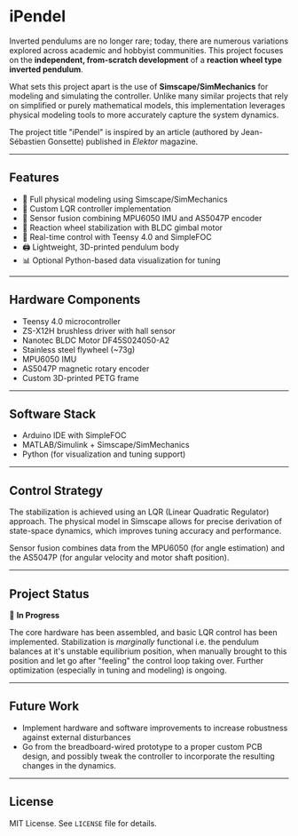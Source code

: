 # iPendel

Inverted pendulums are no longer rare; today, there are numerous variations explored across academic and hobbyist communities. This project focuses on the **independent, from-scratch development** of a **reaction wheel type inverted pendulum**.

What sets this project apart is the use of **Simscape/SimMechanics** for modeling and simulating the controller. Unlike many similar projects that rely on simplified or purely mathematical models, this implementation leverages physical modeling tools to more accurately capture the system dynamics.

The project title "iPendel" is inspired by an article (authored by Jean-Sébastien Gonsette) published in *Elektor* magazine.

---

## Features

- 🚀 Full physical modeling using Simscape/SimMechanics
- 🎯 Custom LQR controller implementation
- 🧠 Sensor fusion combining MPU6050 IMU and AS5047P encoder
- 🛞 Reaction wheel stabilization with BLDC gimbal motor
- 🧰 Real-time control with Teensy 4.0 and SimpleFOC
- 🖨️ Lightweight, 3D-printed pendulum body
- 📊 Optional Python-based data visualization for tuning

---

## Hardware Components

- Teensy 4.0 microcontroller  
- ZS-X12H brushless driver with hall sensor
- Nanotec BLDC Motor DF45S024050-A2  
- Stainless steel flywheel (~73g)  
- MPU6050 IMU  
- AS5047P magnetic rotary encoder  
- Custom 3D-printed PETG frame

---

## Software Stack

- Arduino IDE with SimpleFOC  
- MATLAB/Simulink + Simscape/SimMechanics  
- Python (for visualization and tuning support)

---

## Control Strategy

The stabilization is achieved using an LQR (Linear Quadratic Regulator) approach. The physical model in Simscape allows for precise derivation of state-space dynamics, which improves tuning accuracy and performance.

Sensor fusion combines data from the MPU6050 (for angle estimation) and the AS5047P (for angular velocity and motor shaft position).

---

## Project Status

🔧 **In Progress**

The core hardware has been assembled, and basic LQR control has been implemented. Stabilization is _marginally_ functional i.e. the pendulum balances at it's unstable equilibrium position, when manually brought to this position and let go after "feeling" the control loop taking over. Further optimization (especially in tuning and modeling) is ongoing.

---

## Future Work

- Implement hardware and software improvements to increase robustness against external disturbances
- Go from the breadboard-wired prototype to a proper custom PCB design, and possibly tweak the controller to incorporate the resulting changes in the dynamics.

---

## License

MIT License. See `LICENSE` file for details.
